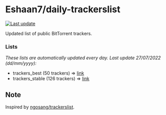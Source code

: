 
# Eshaan7/daily-trackerslist 

[![Last update](https://img.shields.io/badge/Last%20update-27/07/2022-blue.svg)](#)

Updated list of public BitTorrent trackers.

### Lists
*These lists are automatically updated every day. Last update 27/07/2022 (_dd/mm/yyyy_):*

* trackers_best (50 trackers) => [link](https://raw.githubusercontent.com/eshaan7/daily-trackerslist/master/trackers_best.txt)
* trackers_stable (126 trackers) => [link](https://raw.githubusercontent.com/eshaan7/daily-trackerslist/master/trackers_stable.txt)

## Note

Inspired by [ngosang/trackerslist](https://github.com/ngosang/trackerslist).
